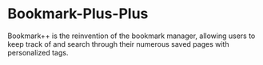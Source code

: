 # Bookmark-Plus-Plus
Bookmark++ is the reinvention of the bookmark manager, allowing users to keep track of and search through their numerous saved pages with personalized tags.
